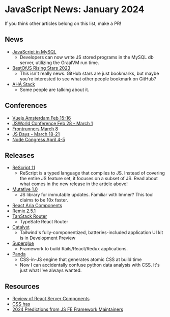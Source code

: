 # JavaScript News: January 2024

If you think other articles belong on this list, make a PR!

## News
- [JavaScript in MySQL](https://blogs.oracle.com/mysql/post/introducing-javascript-support-in-mysql)
  - Developers can now write JS stored programs in the MySQL db server, utilizing the GraalVM run time. 
- [BestOfJS Rising Stars 2023](https://risingstars.js.org/2023/en#section-framework)
  - This isn't really news. GitHub stars are just bookmarks, but maybe you're interested to see what other people bookmark on GitHub?
- [AHA Stack](https://ahastack.dev/)
  - Some people are talking about it.


## Conferences
* [Vuejs Amsterdam Feb 15-16](https://vuejs.amsterdam/)
* [JSWorld Conference Feb 28 - March 1](https://jsworldconference.com/)
* [Frontrunners March 8](https://frontrunners.tech/)
* [JS Days - March 18-21](https://javascript-days.de/muenchen/)
* [Node Congress April 4-5](https://nodecongress.com/)

## Releases
* [ReScript 11](https://rescript-lang.org/blog/release-11-0-0)
  - ReScript is a typed language that compiles to JS. Instead of covering the entire JS feature set, it focuses on a subset of JS. Read about what comes in the new release in the article above!
* [Mutative 1.0](https://dev.to/unadlib/announcing-mutative-10-a-new-era-in-efficient-immutable-updates-nml)
  - JS library for immutable updates. Familiar with Immer? This tool claims to be 10x faster. 
* [React Aria Components](https://react-spectrum.adobe.com/releases/2023-12-20.html)
* [Remix 2.5.1](https://github.com/remix-run/remix/blob/main/CHANGELOG.md#v240)
* [TanStack Router](https://tanstack.com/router/v1)
  - TypeSafe React Router
* [Catalyst](https://tailwindcss.com/blog/introducing-catalyst)
  - Tailwind's fully-componentized, batteries-included application UI kit is in Development Preview
* [Superglue](https://thoughtbot.github.io/superglue/#/)
  - Framework to build Rails/React/Redux applications. 
* [Panda](https://www.telerik.com/blogs/say-hello-panda-css-new-css-js-library-zero-runtime)
  - CSS-in-JS engine that generates atomic CSS at build time
  - Now I can accidentally confuse python data analysis with CSS. It's just what I've always wanted. 

## Resources
* [Review of React Server Components](https://www.mayank.co/blog/react-server-components/)
* [CSS has](https://syntax.fm/show/714/css-has-in-every-browser-10-uses)
* [2024 Predictions from JS FE Framework Maintainers](https://thenewstack.io/2024-predictions-by-javascript-frontend-framework-maintainers/)